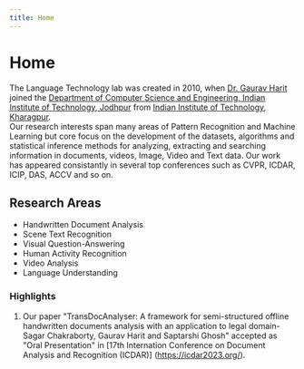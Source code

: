 ```yaml
---
title: Home
---
```


# <i class="fas fa-flask"></i>Home


The Language Technology lab was created in 2010, when [Dr. Gaurav Harit](http://home.iitj.ac.in/~gharit/gharit/index.html) 
joined the [Department of Computer Science and Engineering, Indian Institute of Technology, Jodhpur](https://cse.iitj.ac.in/) from [Indian Institute of Technology, Kharagpur](https://www.iitkgp.ac.in/).  
Our research interests span many areas of Pattern Recognition and Machine Learning but core focus on the development of the datasets, algorithms and statistical inference 
methods for analyzing, extracting and searching information in documents, videos, Image, Video and Text data.
Our work has appeared consistantly in several top conferences such as CVPR, ICDAR, ICIP, DAS, ACCV and so on.

## Research  Areas
* Handwritten Document Analysis
* Scene Text Recognition
* Visual Question-Answering
* Human Activity Recognition
* Video Analysis
* Language Understanding

### Highlights
1) Our paper "TransDocAnalyser: A framework for semi-structured offline handwritten documents analysis with an application to legal domain- Sagar Chakraborty, Gaurav Harit and Saptarshi Ghosh" accepted as "Oral Presentation" in 
[17th Internation Conference on Document Analysis and Recognition (ICDAR)] (https://icdar2023.org/).


  
